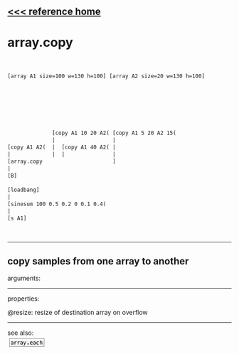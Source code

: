[<<< reference home](ceammc_lib.md)
---

# array.copy

```


[array A1 size=100 w=130 h=100] [array A2 size=20 w=130 h=100]







              [copy A1 10 20 A2( [copy A1 5 20 A2 15(
              |                  |
[copy A1 A2(  |  [copy A1 40 A2( |
|             |  |               |
[array.copy                      ]
|
[B]

[loadbang]
|
[sinesum 100 0.5 0.2 0 0.1 0.4(
|
[s A1]

            
```
---
copy samples from one array to another
---
arguments:


---
properties:

@resize: resize of destination array
            on overflow<br>

---
see also:<br>
[![array.each](img/object_array.each.png)](array.each.md)
